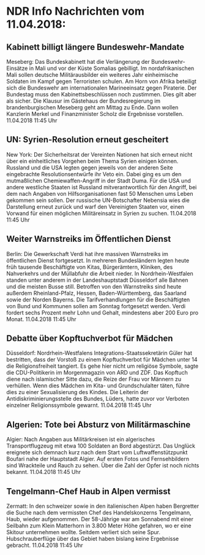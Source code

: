 # NDR Info Nachrichten vom 11.04.2018:


## Kabinett billigt längere Bundeswehr-Mandate
Meseberg:	Das Bundeskabinett hat die Verlängerung der Bundeswehr-Einsätze in Mali und vor der Küste Somalias gebilligt. Im nordafrikanischen Mali sollen deutsche Militärausbilder ein weiteres Jahr einheimische Soldaten im Kampf gegen Terroristen schulen. Am Horn von Afrika beteiligt sich die Bundeswehr am internationalen Marineeinsatz gegen Piraterie. Der Bundestag muss den Kabinettsbeschlüssen noch zustimmen. Dies gilt aber als sicher. Die Klausur im Gästehaus der Bundesregierung im brandenburgischen Meseberg geht am Mittag zu Ende. Dann wollen Kanzlerin Merkel und Finanzminister Scholz die Ergebnisse vorstellen. 11.04.2018 11:45 Uhr 

## UN: Syrien-Resolution erneut gescheitert
New York: Der Sicherheitsrat der Vereinten Nationen hat sich erneut nicht über ein einheitliches Vorgehen beim Thema Syrien einigen können. Russland und die USA legten gegen jeweils von der anderen Seite eingebrachte Resolutionsentwürfe ihr Veto ein. Dabei ging es um den mutmaßlichen Chemiewaffen-Angriff in der Stadt Duma. Für die USA und andere westliche Staaten ist Russland mitverantwortlich für den Angriff, bei dem nach Angaben von Hilfsorganisationen fast 50 Menschen ums Leben gekommen sein sollen. Der russische UN-Botschafter Nebensia wies die Darstellung erneut zurück und warf den Vereinigten Staaten vor, einen Vorwand für einen möglichen Militäreinsatz in Syrien zu suchen. 11.04.2018 11:45 Uhr 

## Weiter Warnstreiks im Öffentlichen Dienst
Berlin: Die Gewerkschaft Verdi hat ihre massiven Warnstreiks im öffentlichen Dienst fortgesetzt. In mehreren Bundesländern legten heute früh tausende Beschäftigte von Kitas, Bürgerämtern, Kliniken, des Nahverkehrs und der Müllabfuhr die Arbeit nieder. In Nordrhein-Westfalen standen unter anderem in der Landeshauptstadt Düsseldorf alle Bahnen und die meisten Busse still. Betroffen von den Warnstreiks sind heute außerdem Rheinland-Pfalz, Hessen, Baden-Württemberg, das Saarland sowie der Norden Bayerns. Die Tarifverhandlungen für die Beschäftigten von Bund und Kommunen sollen am Sonntag fortgesetzt werden. Verdi fordert sechs Prozent mehr Lohn und Gehalt, mindestens aber 200 Euro pro Monat. 11.04.2018 11:45 Uhr 

## Debatte über Kopftuchverbot für Mädchen
Düsseldorf: 	Nordrhein-Westfalens Integrations-Staatssekretärin Güler hat bestritten, dass der Vorstoß zu einem Kopftuchverbot für Mädchen unter 14 die Religionsfreiheit tangiert. Es gehe hier nicht um religiöse Symbole, sagte die CDU-Politikerin im Morgenmagazin von ARD und ZDF. Das Kopftuch diene nach islamischer Sitte dazu, die Reize der Frau vor Männern zu verhüllen. Wenn dies Mädchen im Kita- und Grundschulalter täten, führe dies zu einer Sexualisierung des Kindes. Die Leiterin der Antidiskriminierungsstelle des Bundes, Lüders, hatte zuvor vor Verboten einzelner Religionssymbole gewarnt. 11.04.2018 11:45 Uhr 

## Algerien: Tote bei Absturz von Militärmaschine
Algier: Nach Angaben aus Militärkreisen ist ein algerisches Transportflugzeug mit etwa 100 Soldaten an Bord abgestürzt. Das Unglück ereignete sich demnach kurz nach dem Start vom Luftwaffenstützpunkt Boufari nahe der Hauptstadt Algier. Auf ersten Fotos und Fernsehbildern sind Wrackteile und Rauch zu sehen. Über die Zahl der Opfer ist noch nichts bekannt. 11.04.2018 11:45 Uhr 

## Tengelmann-Chef Haub in Alpen vermisst
Zermatt: In den schweizer sowie in den italienischen Alpen haben Bergretter die Suche nach dem vermissten Chef des Handelskonzerns Tengelmann, Haub, wieder aufgenommen. Der 58-Jährige war am Sonnabend mit einer Seilbahn zum Klein Matterhorn in 3.800 Meter Höhe gefahren, wo er eine Skitour unternehmen wollte. Seitdem verliert sich seine Spur. Hubschrauberflüge über das Gebiet haben bislang keine Ergebnisse gebracht. 11.04.2018 11:45 Uhr 

